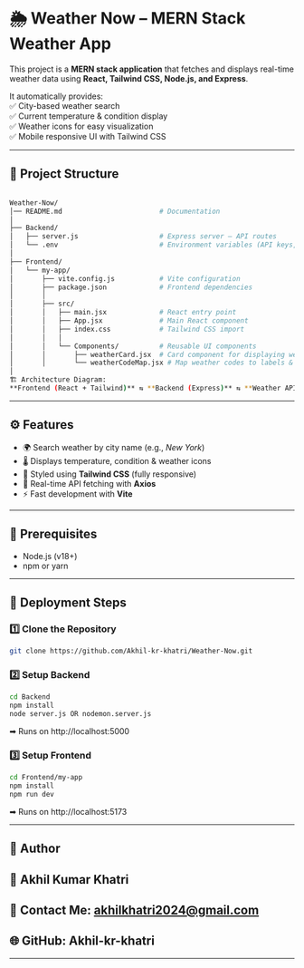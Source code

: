 # 🌦️ Weather Now – MERN Stack Weather App  

This project is a **MERN stack application** that fetches and displays real-time weather data using **React, Tailwind CSS, Node.js, and Express**.  

It automatically provides:  
✅ City-based weather search  
✅ Current temperature & condition display  
✅ Weather icons for easy visualization  
✅ Mobile responsive UI with Tailwind CSS  

---

## 📂 Project Structure  
```bash

Weather-Now/  
│── README.md                        # Documentation  
│  
├── Backend/  
│   ├── server.js                    # Express server – API routes  
│   └── .env                         # Environment variables (API keys, PORT)  
│  
├── Frontend/  
│   └── my-app/  
│       ├── vite.config.js           # Vite configuration  
│       ├── package.json             # Frontend dependencies  
│       │  
│       ├── src/  
│       │   ├── main.jsx             # React entry point  
│       │   ├── App.jsx              # Main React component  
│       │   ├── index.css            # Tailwind CSS import  
│       │   │  
│       │   └── Components/          # Reusable UI components  
│       │       ├── weatherCard.jsx  # Card component for displaying weather  
│       │       └── weatherCodeMap.jsx # Map weather codes to labels & icons  
│  
🏗️ Architecture Diagram:  
**Frontend (React + Tailwind)** ⇆ **Backend (Express)** ⇆ **Weather API (Open-Meteo / OpenWeatherMap)**  

```
---

## ⚙️ Features  

- 🌍 Search weather by city name (e.g., *New York*)  
- 🌡️ Displays temperature, condition & weather icons  
- 🎨 Styled using **Tailwind CSS** (fully responsive)  
- 🔄 Real-time API fetching with **Axios**  
- ⚡ Fast development with **Vite**  

---

## 🔑 Prerequisites  

- Node.js (v18+)  
- npm or yarn  

---

## 🚀 Deployment Steps  

### 1️⃣ Clone the Repository
```bash
git clone https://github.com/Akhil-kr-khatri/Weather-Now.git
```

### 2️⃣ Setup Backend
```bash
cd Backend
npm install
node server.js OR nodemon.server.js
```

➡ Runs on http://localhost:5000

### 3️⃣ Setup Frontend
```bash
cd Frontend/my-app
npm install
npm run dev
```

➡ Runs on http://localhost:5173

---

## 📌 Author
## 👤 Akhil Kumar Khatri
## 📧 Contact Me: akhilkhatri2024@gmail.com
## 🌐 GitHub: Akhil-kr-khatri
---